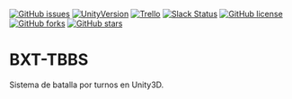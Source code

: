 [![GitHub issues](https://img.shields.io/github/issues/MoonAntonio/BXT-TBBS.svg)](https://github.com/MoonAntonio/BXT-TBBS/issues)
[![UnityVersion](https://img.shields.io/badge/Unity-2017.3.1f1-blue.svg)](https://unity3d.com/es)
[![Trello](https://img.shields.io/badge/Trello-OFF-red.svg)](https://github.com/MoonAntonio/BXT-TBBS)
[![Slack Status](https://moonantonio.herokuapp.com/badge.svg)](https://moonantonio.herokuapp.com/)
[![GitHub license](https://img.shields.io/github/license/MoonAntonio/BXT-TBBS.svg)](https://github.com/MoonAntonio/BXT-TBBS/blob/master/LICENSE)
[![GitHub forks](https://img.shields.io/github/forks/MoonAntonio/BXT-TBBS.svg)](https://github.com/MoonAntonio/BXT-TBBS/network)
[![GitHub stars](https://img.shields.io/github/stars/MoonAntonio/BXT-TBBS.svg)](https://github.com/MoonAntonio/BXT-TBBS/stargazers)

# BXT-TBBS
Sistema de batalla por turnos en Unity3D.

